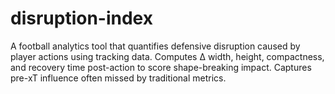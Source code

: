 # disruption-index
A football analytics tool that quantifies defensive disruption caused by player actions using tracking data. Computes Δ width, height, compactness, and recovery time post-action to score shape-breaking impact. Captures pre-xT influence often missed by traditional metrics.
